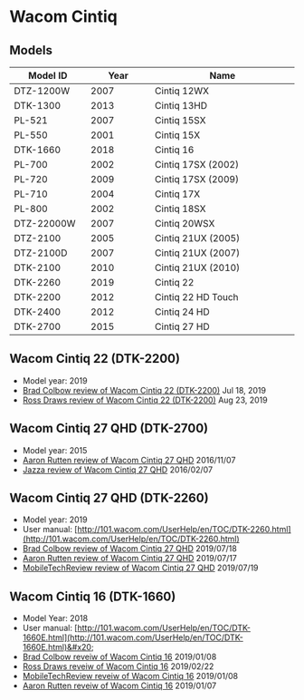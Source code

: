 # Wacom Cintiq

## Models

<table><thead><tr><th width="131">Model ID</th><th width="110">Year</th><th width="279">Name</th></tr></thead><tbody><tr><td>DTZ-1200W</td><td>2007</td><td>Cintiq 12WX</td></tr><tr><td>DTK-1300</td><td>2013</td><td>Cintiq 13HD</td></tr><tr><td>PL-521</td><td>2007</td><td>Cintiq 15SX</td></tr><tr><td>PL-550</td><td>2001</td><td>Cintiq 15X</td></tr><tr><td>DTK-1660</td><td>2018</td><td>Cintiq 16</td></tr><tr><td>PL-700</td><td>2002</td><td>Cintiq 17SX (2002)</td></tr><tr><td>PL-720</td><td>2009</td><td>Cintiq 17SX (2009)</td></tr><tr><td>PL-710</td><td>2004</td><td>Cintiq 17X</td></tr><tr><td>PL-800</td><td>2002</td><td>Cintiq 18SX</td></tr><tr><td>DTZ-22000W</td><td>2007</td><td>Cintiq 20WSX</td></tr><tr><td>DTZ-2100</td><td>2005</td><td>Cintiq 21UX (2005)</td></tr><tr><td>DTZ-2100D</td><td>2007</td><td>Cintiq 21UX (2007)</td></tr><tr><td>DTK-2100</td><td>2010</td><td>Cintiq 21UX (2010)</td></tr><tr><td>DTK-2260</td><td>2019</td><td>Cintiq 22</td></tr><tr><td>DTK-2200</td><td>2012</td><td>Cintiq 22 HD Touch</td></tr><tr><td>DTK-2400</td><td>2012</td><td>Cintiq 24 HD</td></tr><tr><td>DTK-2700</td><td>2015</td><td>Cintiq 27 HD</td></tr></tbody></table>

## Wacom Cintiq 22 (DTK-2200)

* Model year: 2019
* [Brad Colbow review of Wacom Cintiq 22 (DTK-2200)](https://www.youtube.com/watch?v=662QvZMik4U) Jul 18, 2019
* [Ross Draws review of Wacom Cintiq 22 (DTK-2200)](https://www.youtube.com/watch?v=02kg7Oxxd20) Aug 23, 2019

## Wacom Cintiq 27 QHD (DTK-2700)

* Model year: 2015
* [Aaron Rutten review of Wacom Cintiq 27 QHD](https://youtu.be/rzzB2\_iiJQA) 2016/11/07
* [Jazza review of Wacom Cintiq 27 QHD](https://youtu.be/G8SYYpnXmHk) 2016/02/07&#x20;

## Wacom Cintiq 27 QHD  (DTK-2260)

* Model year: 2019
* User manual: [http://101.wacom.com/UserHelp/en/TOC/DTK-2260.html](http://101.wacom.com/UserHelp/en/TOC/DTK-2260.html)
* [Brad Colbow review of Wacom Cintiq 27 QHD](https://youtu.be/662QvZMik4U) 2019/07/18
* [Aaron Rutten review of Wacom Cintiq 27 QHD](https://youtu.be/xBPNyYX6zi8) 2019/07/17
* [MobileTechReview review of Wacom Cintiq 27 QHD](https://www.youtube.com/watch?v=03XtX5Gg76g) 2019/07/19

## Wacom Cintiq 16 (DTK-1660)

* Model Year: 2018
* User manual: [http://101.wacom.com/UserHelp/en/TOC/DTK-1660E.html](http://101.wacom.com/UserHelp/en/TOC/DTK-1660E.html)&#x20;
* [Brad Colbow reveiw of Wacom Cintiq 16](https://www.youtube.com/watch?v=ye8R0LAbkiE) 2019/01/08
* [Ross Draws reveiw of Wacom Cintiq 16](https://youtu.be/6\_tMU5z6s9s) 2019/02/22
* [MobileTechReview reveiw of Wacom Cintiq 16](https://youtu.be/v4qDRupCLHY) 2019/01/08
* [Aaron Rutten reveiw of Wacom Cintiq 16](https://youtu.be/nXrFULq096A) 2019/01/07
